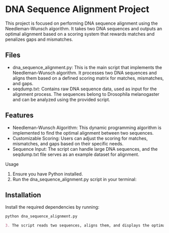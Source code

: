 # DNA Sequence Alignment Project

This project is focused on performing DNA sequence alignment using the Needleman-Wunsch algorithm. It takes two DNA sequences and outputs an optimal alignment based on a scoring system that rewards matches and penalizes gaps and mismatches.

## Files
* dna_sequence_alignment.py: This is the main script that implements the Needleman-Wunsch algorithm. It processes two DNA sequences and aligns them based on a defined scoring matrix for matches, mismatches, and gaps.
* seqdump.txt: Contains raw DNA sequence data, used as input for the alignment process. The sequences belong to Drosophila melanogaster and can be analyzed using the provided script.

## Features
* Needleman-Wunsch Algorithm: This dynamic programming algorithm is implemented to find the optimal alignment between two sequences.
* Customizable Scoring: Users can adjust the scoring for matches, mismatches, and gaps based on their specific needs.
* Sequence Input: The script can handle large DNA sequences, and the seqdump.txt file serves as an example dataset for alignment.

Usage
1. Ensure you have Python installed.
2. Run the dna_sequence_alignment.py script in your terminal:

## Installation
Install the required dependencies by running:
```markdown
python dna_sequence_alignment.py

3. The script reads two sequences, aligns them, and displays the optimal alignment.
